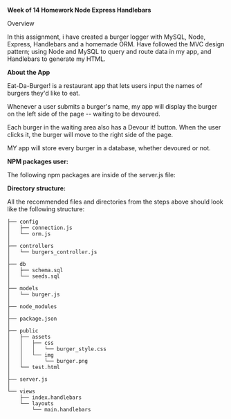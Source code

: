 **Week of 14 Homework Node Express Handlebars**

Overview

In this assignment, i have created a burger logger with MySQL, Node, Express, Handlebars and a homemade ORM. Have followed the MVC design pattern; using Node and MySQL to query and route data in my app, and Handlebars to generate my HTML.

**About the App**

Eat-Da-Burger! is a restaurant app that lets users input the names of burgers they'd like to eat.

Whenever a user submits a burger's name, my app will display the burger on the left side of the page -- waiting to be devoured.

Each burger in the waiting area also has a Devour it! button. When the user clicks it, the burger will move to the right side of the page.

MY app will store every burger in a database, whether devoured or not.

**NPM packages user:**

The following npm packages are inside of the server.js file:

**Directory structure:**

All the recommended files and directories from the steps above should look like the following structure:

	├── config
	│   ├── connection.js
	│   └── orm.js
	│ 
	├── controllers
	│   └── burgers_controller.js
	│
	├── db
	│   ├── schema.sql
	│   └── seeds.sql
	│
	├── models
	│   └── burger.js
	│ 
	├── node_modules
	│ 
	├── package.json
	│
	├── public
	│   ├── assets
	│   │   ├── css
	│   │   │   └── burger_style.css
	│   │   └── img
	│   │       └── burger.png
	│   └── test.html
	│
	├── server.js
	│
	└── views
    	├── index.handlebars
    	└── layouts
        	└── main.handlebars